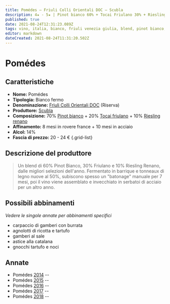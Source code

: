```yaml
---
title: Pomédes – Friuli Colli Orientali DOC – Scubla
description: 4★ - 5★ | Pinot bianco 60% + Tocai Friulano 30% + Riesling renano 10%| Lazio (IT)
published: true
date: 2021-08-24T12:31:23.089Z
tags: vino, italia, bianco, friuli venezia giulia, blend, pinot bianco, tocai friuliano, riesling renano, carpaccio di gamberi con burrata, agnolotti di ricotta e tartufo, gamberi al sale, astice alla catalana, gnocchi tartufo e noci
editor: markdown
dateCreated: 2021-08-24T11:31:20.502Z
---
```


# Pomédes

## Caratteristiche
- **Nome:** Pomédes
- **Tipologia:** Bianco fermo
- **Denominazione:** [Friuli Colli Orientali DOC](/denominazioni/Italia/Friuli-Venezia-Giulia/DOC/Friuli-Colli-Orientali) (Riserva)
- **Produttore:** [Scubla](/produttori/Italia/Friuli-Venezia-Giulia/Scubla) 
- **Composizione:** 70% [Pinot bianco](/vitigni/bacca-bianca/pinot-bianco) + 20% [Tocai friulano](/vitigni/bacca-bianca/tocai-friulano) + 10% [Riesling renano](/vitigni/bacca-bianca/riesling-renano)
- **Affinamento:** 8 mesi in rovere france + 10 mesi in acciaio
- **Alcol:** 14%
- **Fascia di prezzo:** 20 - 24 €
{.grid-list}

## Descrizione del produttore

> Un blend di 60% Pinot Bianco, 30% Friulano e 10% Riesling Renano, dalle migliori selezioni dell'anno. Fermentato in barrique e tonneaux di legno nuove al 50%, subiscono spesso un "batonage" manuale per 7 mesi, poi il vino viene assemblato e invecchiato in serbatoi di acciaio per un altro anno.

## Possibili abbinamenti
*Vedere le singole annate per abbinamenti specifici*

- carpaccio di gamberi con burrata
- agnolotti di ricotta e tartufo 
- gamberi al sale 
- astice alla catalana 
- gnocchi tartufo e noci

## Annate
- Pomédes [2014](/vini/Italia/Friuli-Venezia-Giulia/Scubla/Pomedes/2014) -- <span class="star-4"></span>
- Pomédes [2015](/vini/Italia/Friuli-Venezia-Giulia/Scubla/Pomedes/2015) -- <span class="star-5"></span>
- Pomédes [2016](/vini/Italia/Friuli-Venezia-Giulia/Scubla/Pomedes/2016) -- <span class="star-5"></span>
- Pomédes [2017](/vini/Italia/Friuli-Venezia-Giulia/Scubla/Pomedes/2017) -- <span class="star-5"></span>
- Pomédes [2018](/vini/Italia/Friuli-Venezia-Giulia/Scubla/Pomedes/2018) -- <span class="star-5"></span>


